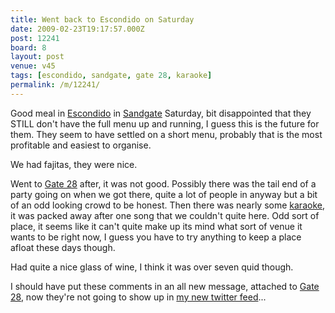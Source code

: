 ```yaml
---
title: Went back to Escondido on Saturday
date: 2009-02-23T19:17:57.000Z
post: 12241
board: 8
layout: post
venue: v45
tags: [escondido, sandgate, gate 28, karaoke]
permalink: /m/12241/
---
```

Good meal in <a href="/wiki/escondido">Escondido</a> in <a href="/wiki/sandgate">Sandgate</a> Saturday, bit disappointed that they STILL don't have the full menu up and running, I guess this is the future for them. They seem to have settled on a short menu, probably that is the most profitable and easiest to organise.

We had fajitas, they were nice.

Went to <a href="/wiki/gate+28">Gate 28</a> after, it was not good. Possibly there was the tail end of a party going on when we got there, quite a lot of people in anyway but a bit of an odd looking crowd to be honest. Then there was nearly some <a href="/wiki/karaoke">karaoke</a>, it was packed away after one song that we couldn't quite here. Odd sort of place, it seems like it can't quite make up its mind what sort of venue it wants to be right now, I guess you have to try anything to keep a place afloat these days though.

Had quite a nice glass of wine, I think it was over seven quid though.

I should have put these comments in an all new message, attached to <a href="/wiki/gate+28">Gate 28</a>, now they're not going to show up in <a href="http://twitter.com/folkestone">my new twitter feed</a>...
